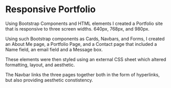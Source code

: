 # Responsive Portfolio

Using Bootstrap Components and HTML elements I created a Portfolio site that is responsive to three screen widths. 640px, 768px, and 980px.

Using such Bootstrap components as Cards, Navbars, and Forms, I created an About Me page, a Portfolio Page, and a Contact page that included a Name field, an email field and a Message box.

These elements were then styled using an external CSS sheet which altered formatting, layout, and aesthetic.

The Navbar links the three pages together both in the form of hyperlinks, but also providing aesthetic constistency.

